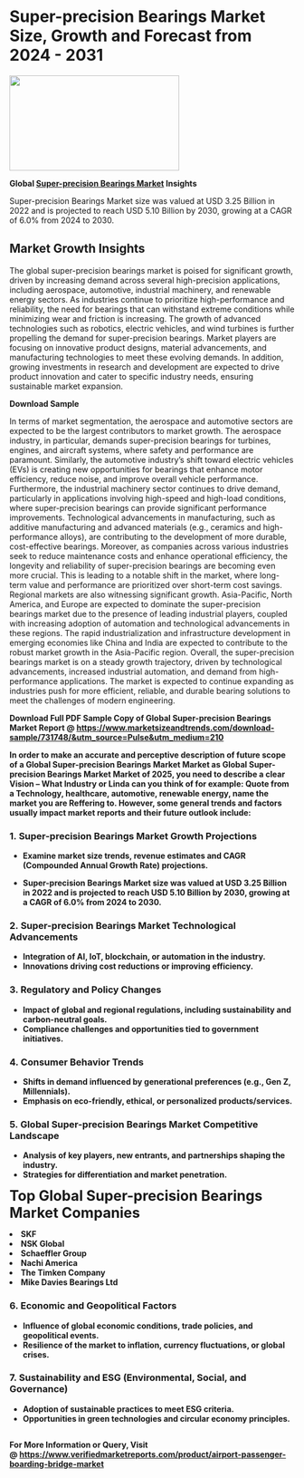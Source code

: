 <H1>Super-precision Bearings Market Size, Growth and Forecast from 2024 - 2031</H1><img class="aligncenter size-medium wp-image-584254" src="https://thirdeyenews.in/wp-content/uploads/2024/09/Global-Market-Research-300x168.jpeg" alt="" width="300" height="168" /><p><strong>Global&nbsp;<a href="https://www.marketsizeandtrends.com/download-sample/731748/&amp;utm_source=Pulse&amp;utm_medium=210">Super-precision Bearings Market</a> Insights</strong></p><p>Super-precision Bearings Market size was valued at USD 3.25 Billion in 2022 and is projected to reach USD 5.10 Billion by 2030, growing at a CAGR of 6.0% from 2024 to 2030.</p><p><h2>Market Growth Insights</h2> <p>The global super-precision bearings market is poised for significant growth, driven by increasing demand across several high-precision applications, including aerospace, automotive, industrial machinery, and renewable energy sectors. As industries continue to prioritize high-performance and reliability, the need for bearings that can withstand extreme conditions while minimizing wear and friction is increasing. The growth of advanced technologies such as robotics, electric vehicles, and wind turbines is further propelling the demand for super-precision bearings. Market players are focusing on innovative product designs, material advancements, and manufacturing technologies to meet these evolving demands. In addition, growing investments in research and development are expected to drive product innovation and cater to specific industry needs, ensuring sustainable market expansion.</p> <p><strong>Download Sample</strong></p> <p>In terms of market segmentation, the aerospace and automotive sectors are expected to be the largest contributors to market growth. The aerospace industry, in particular, demands super-precision bearings for turbines, engines, and aircraft systems, where safety and performance are paramount. Similarly, the automotive industry’s shift toward electric vehicles (EVs) is creating new opportunities for bearings that enhance motor efficiency, reduce noise, and improve overall vehicle performance. Furthermore, the industrial machinery sector continues to drive demand, particularly in applications involving high-speed and high-load conditions, where super-precision bearings can provide significant performance improvements. Technological advancements in manufacturing, such as additive manufacturing and advanced materials (e.g., ceramics and high-performance alloys), are contributing to the development of more durable, cost-effective bearings. Moreover, as companies across various industries seek to reduce maintenance costs and enhance operational efficiency, the longevity and reliability of super-precision bearings are becoming even more crucial. This is leading to a notable shift in the market, where long-term value and performance are prioritized over short-term cost savings. Regional markets are also witnessing significant growth. Asia-Pacific, North America, and Europe are expected to dominate the super-precision bearings market due to the presence of leading industrial players, coupled with increasing adoption of automation and technological advancements in these regions. The rapid industrialization and infrastructure development in emerging economies like China and India are expected to contribute to the robust market growth in the Asia-Pacific region. Overall, the super-precision bearings market is on a steady growth trajectory, driven by technological advancements, increased industrial automation, and demand from high-performance applications. The market is expected to continue expanding as industries push for more efficient, reliable, and durable bearing solutions to meet the challenges of modern engineering. <p><strong></p><p><span class=""><strong>Download Full PDF Sample Copy of Global Super-precision Bearings Market Report</strong> @ <a href="https://www.marketsizeandtrends.com/download-sample/731748/&amp;utm_source=Pulse&amp;utm_medium=210" target="_blank">https://www.marketsizeandtrends.com/download-sample/731748/&amp;utm_source=Pulse&amp;utm_medium=210</a></span></p><p>In order to make an accurate and perceptive description of future scope of a Global&nbsp;Super-precision Bearings Market Market as Global&nbsp;Super-precision Bearings Market Market of 2025, you need to describe a clear Vision &ndash; What Industry or Linda can you think of for example: Quote from a Technology, healthcare, automotive, renewable energy, name the market you are Reffering to. However, some general trends and factors usually impact market reports and their future outlook include:</p><h3>1.&nbsp;<strong>Super-precision Bearings Market Growth Projections</strong></h3><ul><li>Examine market size trends, revenue estimates and CAGR (Compounded Annual Growth Rate) projections.</li><li><p>Super-precision Bearings Market size was valued at USD 3.25 Billion in 2022 and is projected to reach USD 5.10 Billion by 2030, growing at a CAGR of 6.0% from 2024 to 2030.</p></li></ul><h3>2.&nbsp;<strong>Super-precision Bearings Market Technological Advancements</strong></h3><ul><li>Integration of AI, IoT, blockchain, or automation in the industry.</li><li>Innovations driving cost reductions or improving efficiency.</li></ul><h3>3.&nbsp;<strong>Regulatory and Policy Changes</strong></h3><ul><li>Impact of global and regional regulations, including sustainability and carbon-neutral goals.</li><li>Compliance challenges and opportunities tied to government initiatives.</li></ul><h3>4.&nbsp;<strong>Consumer Behavior Trends</strong></h3><ul><li>Shifts in demand influenced by generational preferences (e.g., Gen Z, Millennials).</li><li>Emphasis on eco-friendly, ethical, or personalized products/services.</li></ul><h3>5.&nbsp;<strong>Global Super-precision Bearings Market Competitive Landscape</strong></h3><ul><li>Analysis of key players, new entrants, and partnerships shaping the industry.</li><li>Strategies for differentiation and market penetration.</li></ul><p data-pm-slice="1 1 []"><span style="color: inherit; font-family: inherit; font-size: 25px;">Top Global Super-precision Bearings Market Companies</span></p><div class="" data-test-id=""><p><li>SKF</li><li> NSK Global</li><li> Schaeffler Group</li><li> Nachi America</li><li> The Timken Company</li><li> Mike Davies Bearings Ltd</li></p></div><h3>6.&nbsp;<strong>Economic and Geopolitical Factors</strong></h3><ul><li>Influence of global economic conditions, trade policies, and geopolitical events.</li><li>Resilience of the market to inflation, currency fluctuations, or global crises.</li></ul><h3>7.&nbsp;<strong>Sustainability and ESG (Environmental, Social, and Governance)</strong></h3><ul><li>Adoption of sustainable practices to meet ESG criteria.</li><li>Opportunities in green technologies and circular economy principles.</li></ul><h2><strong style="font-size: 14px;">For More Information or Query, Visit @&nbsp;</strong><a style="background-color: #ffffff; font-size: 14px;" href="https://www.marketsizeandtrends.com/report/super-precision-bearings-market/" target="_blank">https://www.verifiedmarketreports.com/product/airport-passenger-boarding-bridge-market</a></h2>
